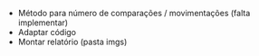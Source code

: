 - Método para número de comparações / movimentações (falta implementar)
- Adaptar código
- Montar relatório (pasta imgs)
